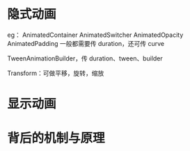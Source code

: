# 隐式动画
eg：
AnimatedContainer 
AnimatedSwitcher
AnimatedOpacity
AnimatedPadding
一般都需要传 duration，还可传 curve

TweenAnimationBuilder，传 duration、tween、builder


Transform：可做平移，旋转，缩放

# 显示动画

# 背后的机制与原理 